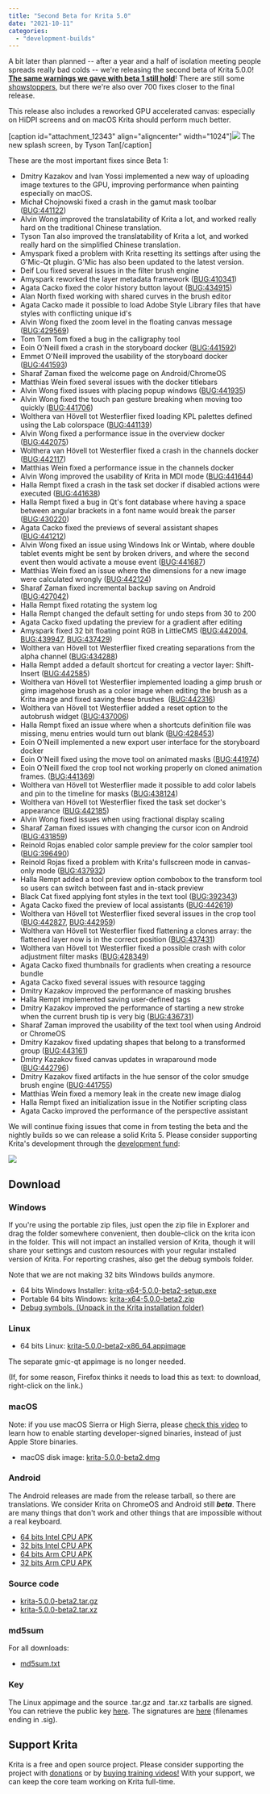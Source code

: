 ```yaml
---
title: "Second Beta for Krita 5.0"
date: "2021-10-11"
categories: 
  - "development-builds"
---
```


A bit later than planned -- after a year and a half of isolation meeting people spreads really bad colds -- we're releasing the second beta of Krita 5.0.0! [**The same warnings we gave with beta 1 still hold**](/item/first-beta-for-krita-5-0-released/)! There are still some [showstoppers](https://bugs.kde.org/buglist.cgi?bug_severity=critical&bug_severity=grave&bug_severity=major&bug_severity=crash&bug_severity=normal&bug_severity=minor&bug_status=UNCONFIRMED&bug_status=CONFIRMED&bug_status=ASSIGNED&bug_status=REOPENED&keywords=regression%2C%20release_blocker%2C%20&keywords_type=anywords&list_id=1918546&product=krita&query_format=advanced), but there we're also over 700 fixes closer to the final release.

This release also includes a reworked GPU accelerated canvas: especially on HiDPI screens and on macOS Krita should perform much better.

\[caption id="attachment\_12343" align="aligncenter" width="1024"\][![](../images/electrichearts_20201224A_kiki_c1_1080P-1024x512.png)](https://krita.org/wp-content/uploads/2021/08/electrichearts_20201224A_kiki_c1_1080P.png) The new splash screen, by Tyson Tan\[/caption\]

These are the most important fixes since Beta 1:

- Dmitry Kazakov and Ivan Yossi implemented a new way of uploading image textures to the GPU, improving performance when painting especially on macOS.
- Michał Chojnowski fixed a crash in the gamut mask toolbar ([BUG:441122](https://bugs.kde.org/show_bug.cgi?id=441122))
- Alvin Wong improved the translatability of Krita a lot, and worked really hard on the traditional Chinese translation.
- Tyson Tan also improved the translatability of Krita a lot, and worked really hard on the simplified Chinese translation.
- Amyspark fixed a problem with Krita resetting its settings after using the G'Mic-Qt plugin. G'Mic has also been updated to the latest version.
- Deif Lou fixed several issues in the filter brush engine
- Amyspark reworked the layer metadata framework ([BUG:410341](https://bugs.kde.org/show_bug.cgi?id=410341))
- Agata Cacko fixed the color history button layout ([BUG:434915](https://bugs.kde.org/show_bug.cgi?id=434915))
- Alan North fixed working with shared curves in the brush editor
- Agata Cacko made it possible to load Adobe Style Library files that have styles with conflicting unique id's
- Alvin Wong fixed the zoom level in the floating canvas message ([BUG:429569](https://bugs.kde.org/show_bug.cgi?id=429569))
- Tom Tom Tom fixed a bug in the calligraphy tool
- Eoin O'Neill fixed a crash in the storyboard docker ([BUG:441592](https://bugs.kde.org/show_bug.cgi?id=441592))
- Emmet O'Neill improved the usability of the storyboard docker ([BUG:441593](https://bugs.kde.org/show_bug.cgi?id=441593))
- Sharaf Zaman fixed the welcome page on Android/ChromeOS
- Matthias Wein fixed several issues with the docker titlebars
- Alvin Wong fixed issues with placing popup windows ([BUG:441935](https://bugs.kde.org/show_bug.cgi?id=441935))
- Alvin Wong fixed the touch pan gesture breaking when moving too quickly ([BUG:441706](https://bugs.kde.org/show_bug.cgi?id=441706))
- Wolthera van Hövell tot Westerflier fixed loading KPL palettes defined using the Lab colorspace ([BUG:441139](https://bugs.kde.org/show_bug.cgi?id=441139))
- Alvin Wong fixed a performance issue in the overview docker ([BUG:442075](https://bugs.kde.org/show_bug.cgi?id=442075))
- Wolthera van Hövell tot Westerflier fixed a crash in the channels docker ([BUG:442117](https://bugs.kde.org/show_bug.cgi?id=442117))
- Matthias Wein fixed a performance issue in the channels docker
- Alvin Wong improved the usability of Krita in MDI mode ([BUG:441644](https://bugs.kde.org/show_bug.cgi?id=441644))
- Halla Rempt fixed a crash in the task set docker if disabled actions were executed ([BUG:441638](https://bugs.kde.org/show_bug.cgi?id=441638))
- Halla Rempt fixed a bug in Qt's font database where having a space between angular brackets in a font name would break the parser ([BUG:430220](https://bugs.kde.org/show_bug.cgi?id=430220))
- Agata Cacko fixed the previews of several assistant shapes ([BUG:441212](https://bugs.kde.org/show_bug.cgi?id=441212))
- Alvin Wong fixed an issue using Windows Ink or Wintab, where double tablet events might be sent by broken drivers, and where the second event then would activate a mouse event ([BUG:441687](https://bugs.kde.org/show_bug.cgi?id=441687))
- Matthias Wein fixed an issue where the dimensions for a new image were calculated wrongly ([BUG:442124](https://bugs.kde.org/show_bug.cgi?id=442124))
- Sharaf Zaman fixed incremental backup saving on Android ([BUG:427042](https://bugs.kde.org/show_bug.cgi?id=427042))
- Halla Rempt fixed rotating the system log
- Halla Rempt changed the default setting for undo steps from 30 to 200
- Agata Cacko fixed updating the preview for a gradient after editing
- Amyspark fixed 32 bit floating point RGB in LittleCMS ([BUG:442004](https://bugs.kde.org/show_bug.cgi?id=442004), [BUG:439947](https://bugs.kde.org/show_bug.cgi?id=439947), [BUG:437429](https://bugs.kde.org/show_bug.cgi?id=437429))
- Wolthera van Hövell tot Westerflier fixed creating separations from the alpha channel ([BUG:434288](https://bugs.kde.org/show_bug.cgi?id=434288))
- Halla Rempt added a default shortcut for creating a vector layer: Shift-Insert ([BUG:442585](https://bugs.kde.org/show_bug.cgi?id=442585))
- Wolthera van Hövell tot Westerflier implemented loading a gimp brush or gimp imagehose brush as a color image when editing the brush as a Krita image and fixed saving these brushes  ([BUG:442316](https://bugs.kde.org/show_bug.cgi?id=442316))
- Wolthera van Hövell tot Westerflier added a reset option to the autobrush widget ([BUG:437006](https://bugs.kde.org/show_bug.cgi?id=437006))
- Halla Rempt fixed an issue where when a shortcuts definition file was missing, menu entries would turn out blank ([BUG:428453](https://bugs.kde.org/show_bug.cgi?id=428453))
- Eoin O'Neill implemented a new export user interface for the storyboard docker
- Eoin O'Neill fixed using the move tool on animated masks ([BUG:441974](https://bugs.kde.org/show_bug.cgi?id=441974))
- Eoin O'Neill fixed the crop tool not working properly on cloned animation frames. ([BUG:441369](https://bugs.kde.org/show_bug.cgi?id=441369))
- Wolthera van Hövell tot Westerflier made it possible to add color labels and pin to the timeline for masks ([BUG:438124](https://bugs.kde.org/show_bug.cgi?id=438124))
- Wolthera van Hövell tot Westerflier fixed the task set docker's appearance ([BUG:442185](https://bugs.kde.org/show_bug.cgi?id=442185))
- Alvin Wong fixed issues when using fractional display scaling
- Sharaf Zaman fixed issues with changing the cursor icon on Android ([BUG:431859](https://bugs.kde.org/show_bug.cgi?id=431859))
- Reinold Rojas enabled color sample preview for the color sampler tool ([BUG:396490](https://bugs.kde.org/show_bug.cgi?id=396490))
- Reinold Rojas fixed a problem with Krita's fullscreen mode in canvas-only mode ([BUG:437932](https://bugs.kde.org/show_bug.cgi?id=437932))
- Halla Rempt added a tool preview option combobox to the transform tool so users can switch between fast and in-stack preview
- Black Cat fixed applying font styles in the text tool ([BUG:392343](https://bugs.kde.org/show_bug.cgi?id=392343))
- Agata Cacko fixed the preview of local assistants ([BUG:442619](https://bugs.kde.org/show_bug.cgi?id=442619))
- Wolthera van Hövell tot Westerflier fixed several issues in the crop tool ([BUG:442827](https://bugs.kde.org/show_bug.cgi?id=442827), [BUG:442959](https://bugs.kde.org/show_bug.cgi?id=442959))
- Wolthera van Hövell tot Westerflier fixed flattening a clones array: the flattened layer now is in the correct position ([BUG:437431](https://bugs.kde.org/show_bug.cgi?id=437431))
- Wolthera van Hövell tot Westerflier fixed a possible crash with color adjustment filter masks ([BUG:428349](https://bugs.kde.org/show_bug.cgi?id=428349))
- Agata Cacko fixed thumbnails for gradients when creating a resource bundle
- Agata Cacko fixed several issues with resource tagging
- Dmitry Kazakov improved the performance of masking brushes
- Halla Rempt implemented saving user-defined tags
- Dmitry Kazakov improved the performance of starting a new stroke when the current brush tip is very big ([BUG:436731](https://bugs.kde.org/show_bug.cgi?id=436731))
- Sharaf Zaman improved the usability of the text tool when using Android or ChromeOS
- Dmitry Kazakov fixed updating shapes that belong to a transformed group ([BUG:443161](https://bugs.kde.org/show_bug.cgi?id=443161))
- Dmitry Kazakov fixed canvas updates in wraparound mode ([BUG:442796](https://bugs.kde.org/show_bug.cgi?id=442796))
- Dmitry Kazakov fixed artifacts in the hue sensor of the color smudge brush engine ([BUG:441755](https://bugs.kde.org/show_bug.cgi?id=441755))
- Matthias Wein fixed a memory leak in the create new image dialog
- Halla Rempt fixed an initialization issue in the Notifier scripting class
- Agata Cacko improved the performance of the perspective assistant

We will continue fixing issues that come in from testing the beta and the nightly builds so we can release a solid Krita 5. Please consider supporting Krita's development through the [development fund](https://fund.krita.org/):

[![](../images/devfund-1024x346.png)](https://fund.krita.org)

## Download

### Windows

If you're using the portable zip files, just open the zip file in Explorer and drag the folder somewhere convenient, then double-click on the krita icon in the folder. This will not impact an installed version of Krita, though it will share your settings and custom resources with your regular installed version of Krita. For reporting crashes, also get the debug symbols folder.

Note that we are not making 32 bits Windows builds anymore.

- 64 bits Windows Installer: [krita-x64-5.0.0-beta2-setup.exe](https://download.kde.org/unstable/krita/5.0.0-beta2/krita-x64-5.0.0-beta2-setup.exe)
- Portable 64 bits Windows: [krita-x64-5.0.0-beta2.zip](https://download.kde.org/unstable/krita/5.0.0-beta2/krita-x64-5.0.0-beta2.zip)
- [Debug symbols. (Unpack in the Krita installation folder)](https://download.kde.org/unstable/krita/5.0.0-beta2/krita-x64-5.0.0-beta2-dbg.zip)

### Linux

- 64 bits Linux: [krita-5.0.0-beta2-x86\_64.appimage](https://download.kde.org/unstable/krita/5.0.0-beta2/krita-5.0.0-beta2-x86_64.appimage)

The separate gmic-qt appimage is no longer needed.

(If, for some reason, Firefox thinks it needs to load this as text: to download, right-click on the link.)

### macOS

Note: if you use macOS Sierra or High Sierra, please [check this video](https://www.youtube.com/watch?v=3py0kgq95Hk) to learn how to enable starting developer-signed binaries, instead of just Apple Store binaries.

- macOS disk image: [krita-5.0.0-beta2.dmg](https://download.kde.org/unstable/krita/5.0.0-beta2/krita-5.0.0-beta2.dmg)

### Android

The Android releases are made from the release tarball, so there are translations. We consider Krita on ChromeOS and Android still **_beta_**. There are many things that don't work and other things that are impossible without a real keyboard.

- [64 bits Intel CPU APK](https://download.kde.org/unstable/krita/5.0.0-beta2/krita-x86_64-5.0.0-beta2-release-signed.apk)
- [32 bits Intel CPU APK](https://download.kde.org/unstable/krita/5.0.0-beta2/krita-x86-5.0.0-beta2-release-signed.apk)
- [64 bits Arm CPU APK](https://download.kde.org/unstable/krita/5.0.0-beta2/krita-arm64-v8a-5.0.0-beta2-release-signed.apk)
- [32 bits Arm CPU APK](https://download.kde.org/unstable/krita/5.0.0-beta2/krita-armeabi-v7a-5.0.0-beta2-release-signed.apk)

### Source code

- [krita-5.0.0-beta2.tar.gz](https://download.kde.org/unstable/krita/5.0.0-beta2/krita-5.0.0-beta2.tar.gz)
- [krita-5.0.0-beta2.tar.xz](https://download.kde.org/unstable/krita/5.0.0-beta2/krita-5.0.0-beta2.tar.xz)

### md5sum

For all downloads:

- [md5sum.txt](https://download.kde.org/unstable/krita/5.0.0-beta2/md5sum.txt)

### Key

The Linux appimage and the source .tar.gz and .tar.xz tarballs are signed. You can retrieve the public key [here](https://files.kde.org/krita/4DA79EDA231C852B). The signatures are [here](https://download.kde.org/unstable/krita/5.0.0-beta2/) (filenames ending in .sig).

## Support Krita

Krita is a free and open source project. Please consider supporting the project with [donations](https://fund.krita.org) or by [buying training videos!](/shop/) With your support, we can keep the core team working on Krita full-time.
